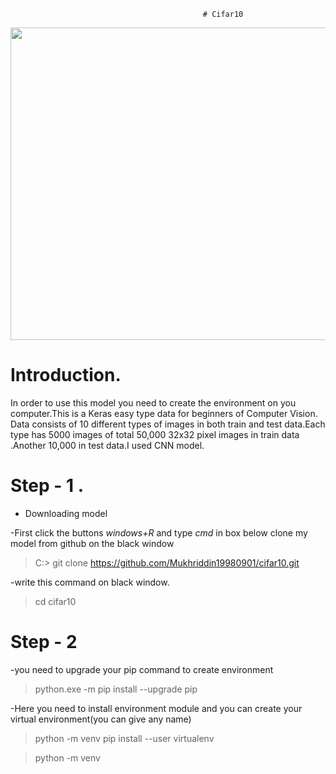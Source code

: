                                                # Cifar10


<img src="https://production-media.paperswithcode.com/datasets/4fdf2b82-2bc3-4f97-ba51-400322b228b1.png" width="700" height="500" />

# Introduction.
In order to use this model you need to create the environment on you computer.This is a Keras easy type data for beginners of Computer Vision.
Data consists of 10 different types of images in both train and test data.Each type has 5000 images of total 50,000 32x32 pixel images in train data .Another 10,000 in test data.I used CNN model.  


# Step - 1 . 
 - Downloading model

-First click the buttons *windows+R*  and type *cmd* in box below clone my model from github on the black window

> C:\>  git clone https://github.com/Mukhriddin19980901/cifar10.git

-write this command on black window.
 
> cd cifar10
 
# Step - 2 

-you need to upgrade your pip command to create environment

> python.exe -m pip install --upgrade pip


-Here you need to install environment module and you can create  your virtual environment(you can give any name)

> python -m venv pip install --user virtualenv

> python -m venv





